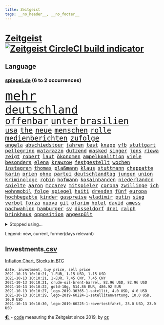 ```yaml
---
title: Zeitgeist
tags: __no_header__, __no_footer__
---
```


# [Zeitgeist](https://oliz.io/zeitgeist/) [![Zeitgeist CircleCI build indicator](https://circleci.com/gh/ooz/zeitgeist.svg?style=shield)](https://circleci.com/gh/ooz/zeitgeist)

## Language

<h3><a href="https://www.spiegel.de" target="_blank">spiegel.de</a> (6 to 2 occurrences)</h3>
<p style="font-family:monospace">
<span style="font-size:32pt"><a href="news_links.html#mehr" class="current">mehr</a></span>
<br>
<span style="font-size:27pt"><a href="news_links.html#deutschland" class="current">deutschland</a></span>
<br>
<span style="font-size:22pt"><a href="news_links.html#offenbar" class="current">offenbar</a></span>
<span style="font-size:22pt"><a href="news_links.html#unter" class="current">unter</a></span>
<span style="font-size:22pt"><a href="news_links.html#brasilien" class="current">brasilien</a></span>
<br>
<span style="font-size:17pt"><a href="news_links.html#usa" class="current">usa</a></span>
<span style="font-size:17pt"><a href="news_links.html#the" class="current">the</a></span>
<span style="font-size:17pt"><a href="news_links.html#neue" class="current">neue</a></span>
<span style="font-size:17pt"><a href="news_links.html#menschen" class="current">menschen</a></span>
<span style="font-size:17pt"><a href="news_links.html#rolle" class="current">rolle</a></span>
<span style="font-size:17pt"><a href="news_links.html#medienberichten" class="current">medienberichten</a></span>
<span style="font-size:17pt"><a href="news_links.html#zufolge" class="current">zufolge</a></span>
<br>
<span style="font-size:12pt"><a href="news_links.html#angela" class="current">angela</a></span>
<span style="font-size:12pt"><a href="news_links.html#abschiedstour" class="new">abschiedstour</a></span>
<span style="font-size:12pt"><a href="news_links.html#jahren" class="current">jahren</a></span>
<span style="font-size:12pt"><a href="news_links.html#test" class="current">test</a></span>
<span style="font-size:12pt"><a href="news_links.html#knapp" class="current">knapp</a></span>
<span style="font-size:12pt"><a href="news_links.html#vfb" class="current">vfb</a></span>
<span style="font-size:12pt"><a href="news_links.html#stuttgart" class="current">stuttgart</a></span>
<span style="font-size:12pt"><a href="news_links.html#pellegrino" class="new">pellegrino</a></span>
<span style="font-size:12pt"><a href="news_links.html#matarazzo" class="new">matarazzo</a></span>
<span style="font-size:12pt"><a href="news_links.html#dutzend" class="current">dutzend</a></span>
<span style="font-size:12pt"><a href="news_links.html#masked" class="new">masked</a></span>
<span style="font-size:12pt"><a href="news_links.html#singer" class="new">singer</a></span>
<span style="font-size:12pt"><a href="news_links.html#jens" class="current">jens</a></span>
<span style="font-size:12pt"><a href="news_links.html#riewa" class="new">riewa</a></span>
<span style="font-size:12pt"><a href="news_links.html#zeigt" class="current">zeigt</a></span>
<span style="font-size:12pt"><a href="news_links.html#robert" class="current">robert</a></span>
<span style="font-size:12pt"><a href="news_links.html#laut" class="current">laut</a></span>
<span style="font-size:12pt"><a href="news_links.html#ökonomen" class="current">ökonomen</a></span>
<span style="font-size:12pt"><a href="news_links.html#ampelkoalition" class="current">ampelkoalition</a></span>
<span style="font-size:12pt"><a href="news_links.html#viele" class="current">viele</a></span>
<span style="font-size:12pt"><a href="news_links.html#besonders" class="current">besonders</a></span>
<span style="font-size:12pt"><a href="news_links.html#elena" class="current">elena</a></span>
<span style="font-size:12pt"><a href="news_links.html#krawzow" class="new">krawzow</a></span>
<span style="font-size:12pt"><a href="news_links.html#festgestellt" class="current">festgestellt</a></span>
<span style="font-size:12pt"><a href="news_links.html#wochen" class="current">wochen</a></span>
<span style="font-size:12pt"><a href="news_links.html#instagram" class="current">instagram</a></span>
<span style="font-size:12pt"><a href="news_links.html#thomas" class="current">thomas</a></span>
<span style="font-size:12pt"><a href="news_links.html#plaßmann" class="current">plaßmann</a></span>
<span style="font-size:12pt"><a href="news_links.html#klaus" class="current">klaus</a></span>
<span style="font-size:12pt"><a href="news_links.html#stuttmann" class="current">stuttmann</a></span>
<span style="font-size:12pt"><a href="news_links.html#chappatte" class="current">chappatte</a></span>
<span style="font-size:12pt"><a href="news_links.html#karin" class="current">karin</a></span>
<span style="font-size:12pt"><a href="news_links.html#prien" class="new">prien</a></span>
<span style="font-size:12pt"><a href="news_links.html#ohne" class="current">ohne</a></span>
<span style="font-size:12pt"><a href="news_links.html#partei" class="current">partei</a></span>
<span style="font-size:12pt"><a href="news_links.html#deutschlandtag" class="new">deutschlandtag</a></span>
<span style="font-size:12pt"><a href="news_links.html#jungen" class="current">jungen</a></span>
<span style="font-size:12pt"><a href="news_links.html#union" class="current">union</a></span>
<span style="font-size:12pt"><a href="news_links.html#kriminologe" class="new">kriminologe</a></span>
<span style="font-size:12pt"><a href="news_links.html#robin" class="current">robin</a></span>
<span style="font-size:12pt"><a href="news_links.html#hofmann" class="current">hofmann</a></span>
<span style="font-size:12pt"><a href="news_links.html#kokainbanden" class="new">kokainbanden</a></span>
<span style="font-size:12pt"><a href="news_links.html#niederlanden" class="current">niederlanden</a></span>
<span style="font-size:12pt"><a href="news_links.html#spielte" class="current">spielte</a></span>
<span style="font-size:12pt"><a href="news_links.html#aaron" class="new">aaron</a></span>
<span style="font-size:12pt"><a href="news_links.html#mccarey" class="new">mccarey</a></span>
<span style="font-size:12pt"><a href="news_links.html#mitspieler" class="new">mitspieler</a></span>
<span style="font-size:12pt"><a href="news_links.html#corona" class="current">corona</a></span>
<span style="font-size:12pt"><a href="news_links.html#zwillinge" class="current">zwillinge</a></span>
<span style="font-size:12pt"><a href="news_links.html#ich" class="current">ich</a></span>
<span style="font-size:12pt"><a href="news_links.html#wohnmobil" class="current">wohnmobil</a></span>
<span style="font-size:12pt"><a href="news_links.html#folge" class="current">folge</a></span>
<span style="font-size:12pt"><a href="news_links.html#spiegel" class="current">spiegel</a></span>
<span style="font-size:12pt"><a href="news_links.html#haiti" class="current">haiti</a></span>
<span style="font-size:12pt"><a href="news_links.html#dresden" class="current">dresden</a></span>
<span style="font-size:12pt"><a href="news_links.html#fünf" class="current">fünf</a></span>
<span style="font-size:12pt"><a href="news_links.html#europa" class="current">europa</a></span>
<span style="font-size:12pt"><a href="news_links.html#hochbegabte" class="new">hochbegabte</a></span>
<span style="font-size:12pt"><a href="news_links.html#kinder" class="current">kinder</a></span>
<span style="font-size:12pt"><a href="news_links.html#gaspreise" class="current">gaspreise</a></span>
<span style="font-size:12pt"><a href="news_links.html#wladimir" class="current">wladimir</a></span>
<span style="font-size:12pt"><a href="news_links.html#putin" class="current">putin</a></span>
<span style="font-size:12pt"><a href="news_links.html#sieg" class="current">sieg</a></span>
<span style="font-size:12pt"><a href="news_links.html#verbot" class="current">verbot</a></span>
<span style="font-size:12pt"><a href="news_links.html#forza" class="new">forza</a></span>
<span style="font-size:12pt"><a href="news_links.html#nuova" class="new">nuova</a></span>
<span style="font-size:12pt"><a href="news_links.html#gil" class="current">gil</a></span>
<span style="font-size:12pt"><a href="news_links.html#ofarim" class="current">ofarim</a></span>
<span style="font-size:12pt"><a href="news_links.html#hotel" class="current">hotel</a></span>
<span style="font-size:12pt"><a href="news_links.html#david" class="current">david</a></span>
<span style="font-size:12pt"><a href="news_links.html#amess" class="new">amess</a></span>
<span style="font-size:12pt"><a href="news_links.html#nachwahlen" class="new">nachwahlen</a></span>
<span style="font-size:12pt"><a href="news_links.html#hamburger" class="current">hamburger</a></span>
<span style="font-size:12pt"><a href="news_links.html#sv" class="current">sv</a></span>
<span style="font-size:12pt"><a href="news_links.html#düsseldorf" class="current">düsseldorf</a></span>
<span style="font-size:12pt"><a href="news_links.html#drei" class="current">drei</a></span>
<span style="font-size:12pt"><a href="news_links.html#ralph" class="current">ralph</a></span>
<span style="font-size:12pt"><a href="news_links.html#brinkhaus" class="current">brinkhaus</a></span>
<span style="font-size:12pt"><a href="news_links.html#opposition" class="current">opposition</a></span>
<span style="font-size:12pt"><a href="news_links.html#angespült" class="current">angespült</a></span>
</p>
<details>
<summary>Stopped using...</summary>
<p class="former" style="font-size:12pt">
bergen(361) anscheinend(360) beobachten(360) coronamaßnahmen(360) lebenslanger(360) mittelfeldspieler(360) nationalspieler(360) witz(360) arm(359) filialen(359) kitas(359) torjäger(359) ungewöhnlich(359) verpflichtet(359) 110(358) anerkannt(358) machtkampf(358) sperre(358) strafen(358) vermögen(358) antarktis(357) austritt(357) beschäftigten(357) bewerber(357) bitten(357) exemplare(357) gegenseitig(357) humanitäre(357) katze(357) märz(357) niedersächsischen(357) schweizer(357) wichtigen(357) befand(356) behörde(356) beschleunigt(356) beschädigt(356) durchaus(356) kaufen(356) konkurrenten(356) rad(356) rettungsaktion(356) rostock(356) ruf(356) rückschlag(356) angeordnet(355) argumente(355) bedenken(355) großteil(355) jubiläum(355) kontrollieren(355) ließen(355) mitunter(355) sibirien(355) vorbild(355) 33(354) 44(354) anne(354) asien(354) becker(354) betreiber(354) brände(354) carsten(354) erheblich(354) ernsthaften(354) funktionieren(354) häufen(354) jedes(354) kieler(354) konzept(354) manöver(354) modernen(354) namens(354) schwierigen(354) spuren(354) stolz(354) treffer(354) verschaffen(354) verschärfung(354) geburtstag(353) gereist(353) hinterlassen(353) hubschrauber(353) laden(353) lob(353) lohn(353) melden(353) moderator(353) märchen(353) präsidentschaftswahl(353) verfügung(353) vorliegt(353) audi(352) aufgeben(352) blicken(352) bot(352) dauer(352) eindruck(352) erheben(352) flaschen(352) gelegenheit(352) gott(352) infizierte(352) jünger(352) lewandowski(352) lieben(352) nahverkehr(352) obama(352) streng(352) träumen(352) valley(352) verabschiedet(352) verbraucherschützer(352) verfügt(352) verstorbenen(352) verurteilte(352) videobotschaft(352) wiederwahl(352) wild(352) bestätigen(351) bewertet(351) drehen(351) eingebrochen(351) fliehen(351) hotspots(351) konflikt(351) landesregierung(351) nationalmannschaft(351) positiven(351) radikale(351) rat(351) rest(351) stets(351) vereinten(351) vergleicht(351) weitet(351) wettbewerb(351) abgesagt(350) beispielen(350) christopher(350) coronawarnapp(350) europäischer(350) extreme(350) fragt(350) infizieren(350) infizierten(350) kraftvoll(350) lustig(350) position(350) schmidt(350) studentin(350) website(350) überlegen(350) ausbreitung(349) digitale(349) entlassung(349) fatal(349) osnabrück(349) parteifreunde(349) raketen(349) reagierte(349) rekordhoch(349) talent(349) teilgenommen(349) unterschiedlich(349) unterstützer(349) usbürger(349) viktor(349) wies(349) zweier(349) ansichten(348) ausgleich(348) bmw(348) sperrt(348) suspendiert(348) ausschuss(347) besetzt(347) djokovic(347) jüngste(347) meister(347) rotrotgrün(347) spanier(347) telekom(347) überlebenden(347) dresdner(346) eskaliert(346) gebiet(346) image(346) schnelltests(346) schnitt(346) schülerinnen(346) verkaufen(346) vernachlässigt(346) versteckt(346) branchen(345) breiten(345) dicht(345) dieselskandal(345) drohungen(345) jackson(345) rettungskräfte(345) siegte(345) usschauspieler(345) angerichtet(344) gebraucht(344) massenhaft(344) veranstalter(344) verhängnis(344) verschwiegen(344) vertrauen(344) absolut(343) aktiv(343) berät(343) ergibt(343) funktionäre(343) gazastreifen(343) heil(343) hubertus(343) libyen(343) negativen(343) nutzten(343) satz(343) schwanger(343) trauen(343) eigener(342) gastbeitrag(342) haftstrafen(342) hansgeorg(342) reiste(342) restaurant(342) symbol(342) wirecardskandal(342) ansprache(341) berühmte(341) deals(341) kindesmissbrauch(341) mieten(341) sehnsucht(341) wende(341) boateng(340) bundesstaat(340) can(340) drastische(340) erkrankt(340) jérôme(340) kindes(340) nachweis(340) pjöngjang(340) verlauf(340) licht(339) reichlich(339) seltsame(339) sicheren(339) umweltschutz(339) viertelfinale(339) entsprechend(338) homosexuellen(338) provokation(338) verkehrsunfall(338) überschwemmungen(338) auskunft(337) balance(337) experiment(337) gefragt(337) gegnern(337) grünenchef(337) hielten(337) kaiser(337) kürzlich(337) le(337) mancher(337) verstanden(337) claudia(336) filme(336) auktion(335) hürde(335) mutmaßlichem(335) risiken(335) verbessern(335) verwaltungsgericht(335) vorgegangen(335) genauso(334) indem(334) telefon(334) bat(333) fan(333) gelder(333) kluge(333) limit(333) milliardenhilfen(333) usdollar(333) bezahlung(332) einnahmen(332) exporte(332) hinweg(332) ostsee(332) projekte(332) schießen(332) verschwörung(332) angehörigen(331) begriff(331) beitrag(330) hausarrest(330) nationalen(330) umgeht(330) unabhängig(330) vorbereiten(330) zurückgegangen(330) artikel(329) frisch(329) sage(329) tennisprofi(329) top(329) fortschritte(328) königsklasse(328) verkürzt(328) vertuscht(328) läden(327) panik(327) budapest(326) coronazeit(326) spaltung(326) telegram(326) angezeigt(325) digital(325) einbrecher(325) klassische(325) angekündigten(324) coronaauflagen(324) flagge(324) gelingen(324) abermals(323) cas(323) kapitel(323) leider(322) angehen(321) fertig(321) zuspruch(321) chemikalien(320) dramatischen(320) karten(320) sinkende(320) thüringer(320) trauern(320) verschafft(319) gefühl(317) staus(317) bewältigen(316) bewaffneten(315) grünenchefin(315) ermordete(313) senioren(313) justizministerin(311) überfall(311) 91(310) gewannen(310) wiedergewählt(310) verübt(309) syrischen(308) normalerweise(307) desto(306) bundestagswahlkampf(305) verpflichten(305) ferien(304) spacex(304) baldige(303) staatsoberhaupt(302) wasserstoff(302) rakete(301) statue(301) ussängerin(301) impfzentrum(300) entspannt(299) premiers(299) dieb(298) höcke(298) truppenabzug(297) unrealistisch(297) zweck(297) gala(296) antony(295) farbe(295) hitler(295) italienischer(294) beheben(293) mietendeckel(293) versteckte(293) abschluss(292) krawalle(292) bonn(291) versicherer(291) bundespräsidenten(290) regimes(290) quadratmeter(289) dominik(288) ärgern(288) transparenz(286) 1971(285) trugen(284) bunt(280) unfällen(280) heimatstadt(279) eckpunkte(277) trikots(277) aufstehen(276) streamingdienste(276) curevac(274) badenwürttembergischen(273) hassan(271) 150000(270) bewusstsein(269) freigelassen(269) erneuerbare(268) unternehmerin(268) flieger(263) trocken(261) polizeiruf(260) schwangerschaftsabbrüche(259) eingehen(258) verbraucht(258) entgehen(257) schulabschluss(254) strafgerichtshof(253) grunde(250) niederländer(250) rasche(250) tübinger(250) fragwürdigen(249) burg(245) unterscheidet(245) blockierten(242) fotografiert(242) westliche(242) konfrontation(241) regelmäßige(241) heikel(240) homeschooling(237) prinzen(237) gaspipeline(235) goldbarren(233) oberhaupt(233) entsprechenden(232) ungemütlich(231) flächendeckend(230) unterschriften(230) schuljahr(229) infrastruktur(227) ergab(226) sicherheitskräften(226) potenziell(225) fahrten(224) vormarsch(224) argumentiert(223) härtesten(223) silber(221) bayreuth(220) fahrbahn(219) wetters(218) vereint(217) bein(214) unverletzt(214) neuss(212) strich(211) autobahnen(210) luxus(210) gaza(207) techkonzerne(207) worüber(207) carlos(206) freigabe(206) gebühren(205) konfliktberaterin(203) wawrzinek(203) abheben(199) warren(199) fehlverhaltens(198) russe(198) kriege(197) cdumann(194) rum(194) holten(193) teenagerin(193) lokführern(192) häme(189) südamerika(188) homosexueller(186) zugspitze(185) geschützte(184) interessante(184) nagelsmann(184) nordwesten(184) trikot(184) bewirbt(183) einfangen(180) impftempo(180) übersetzen(180) erlaubnis(179) realistisch(179) schenkt(178) schlagabtausch(178) bemühen(177) vergiftete(177) auswärtiges(176) solidarisiert(175) hilfreich(174) übrig(174) arbeitszeit(173) lobbycontrol(172) nachschub(172) 2026(171) bedankte(171) fahrlässig(170) philips(170) berechtigt(168) bundesstaaten(168) moderation(168) scharfen(168) zahlungsmittel(167) bewältigt(166) spiegellesern(165) flugzeugs(164) zunehmen(163) financial(159) finanziert(159) neuerdings(159) serge(159) stoltenberg(158) zugreifen(158) idol(157) weltgrößten(157) alibaba(156) pcrtests(156) umfragetief(156) verkünden(156) kommender(154) milliardenschweren(154) afghanistanabzug(153) niemandem(152) afghanischen(150) wissenschaftliche(149) umwelthilfe(148) zunichte(148) bouffier(147) simone(147) wagt(147) eingebracht(146) filmfestspiele(146) eubehörde(145) traumatischen(145) zynismus(145) fregatte(144) normales(144) eingedämmt(143) erlässt(143) petersburg(143) sankt(143) unfälle(143) verwüstet(142) daneben(141) erstem(141) jüngst(141) kane(141) oktoberfest(141) zugesagt(141) label(140) oldenburg(140) bezahlte(139) johanna(138) protestaktionen(138) entweder(137) spdchef(136) zwickau(136) mikrochips(135) 2045(134) bafög(133) ziemiak(133) deuten(131) krieges(131) potsdamer(131) schwerste(131) 25jährige(130) badewanne(130) bnd(130) beworfen(129) lohnniveau(129) maaßens(129) amateure(127) kreise(126) beschrieben(125) fed(125) engagiert(124) arbeitsmarkt(123) hiphop(123) lokführer(123) sächsische(123) erklimmen(122) hackergruppe(122) pop(122) sicherheitsgründen(122) bereichern(121) ost(121) ökosystem(121) erreichten(120) fahne(120) lahmzulegen(120) neunjähriger(120) verursachen(120) mtv(119) grönland(118) jemanden(118) ermahnt(117) lernrückstände(117) befugnisse(116) deutschkolumne(116) plakat(116) agüero(115) jahresende(115) misstrauen(115) spiegelreporter(115) angeschlagene(114) tarifkonflikt(114) verließ(114) ashley(113) geschlampt(113) unionskanzlerkandidaten(113) wiederbelebt(112) armenvierteln(111) karim(111) millionenstadt(111) wiederbeleben(110) lago(109) lügnerin(109) maggiore(109) tormaschine(109) angeblichem(108) argument(108) bauernhof(108) fehlers(108) finger(108) zwischenlandung(108) überstand(108) transfers(107) benzinpreise(106) tribüne(106) unterbinden(106) verendeten(106) zehntausend(106) aufgedeckt(105) dauerhaften(105) fehlte(105) center(104) forscherinnen(104) höherer(104) osaka(104) scheiterten(104) 1998(103) berge(103) versammelten(103) familienplanung(102) hakt(102) umfassende(102) verstießen(102) 86(101) benzinpreis(101) kerber(101) lokal(101) erzbischofs(100) novak(100) geregelt(99) 218(98) befeuert(98) kopie(98) lobbyismus(98) perry(98) rohstoffe(98) 27jährige(97) arte(97) dallas(97) gepflegt(97) haderte(97) rereportage(97) terroranschlag(97) warb(97) streben(96) wenigsten(96) arme(95) boten(95) bundestagskandidaten(95) lee(95) profil(95) rechtswidrig(95) stehe(95) u(95) delta(94) differenzen(94) reformer(94) sicherheitsrat(94) verurteilter(94) azubis(93) notwendig(93) preußen(93) sowjetunion(93) erbeutet(92) jahrelange(92) monza(92) djoković(91) hinwegtäuschen(91) betätigt(90) hintertür(90) machtwechsel(90) naturkatastrophen(90) trotzt(90) auftaktsieg(89) bucht(89) fußballnationalspieler(89) gegenspieler(89) kinderreporter(89) korsika(89) merkwürdigen(89) prangt(89) serbe(89) trade(89) apokalyptische(88) enttäuschend(88) irre(88) neidisch(88) rohrbach(88) sogleich(88) verbotene(88) veränderung(88) wimbledon(88) 1962(87) andernfalls(87) beispiele(87) defekter(87) ewigkeit(87) fratzscher(87) gewaltiges(87) haupttäter(87) schlimmeres(87) smarte(87) adrian(86) angespannte(86) aufhört(86) bemängelt(86) danny(86) diwchef(86) dopingsperre(86) drogendealer(86) instrumente(86) lkwanhänger(86) schlechtere(86) erhöhtes(85) fitnesstrainer(85) misshandlung(85) prophezeit(85) siebte(85) stromleitungen(85) verliebt(85) bemannte(84) cloppenburg(84) ungeklärten(84) besseres(83) erhebung(83) fluchen(83) kalte(83) ordner(83) wiederaufnahme(83) zensieren(83) ehegattensplitting(82) farah(82) senatoren(82) volksfest(82) bürgerkriegsland(81) norm(81) sprunghaft(81) teufel(81) zugelegt(81) feuern(80) floridas(80) vierjährige(80) anwohnern(79) bolsonaros(79) chilenischen(79) zeitreise(79) angesehen(78) autobahnbrücke(78) dick(78) halbjahr(78) niedriger(78) tendenz(78) altstar(77) hedgefonds(77) klassenfahrt(77) lyra(77) warnungen(77) bay(76) storniert(76) tampa(76) verbrannte(76) maskengeschäfte(75) tätig(75) beschuldigen(74) justizstreit(74) knackt(74) panda(74) sammler(74) venedig(74) alqaida(73) autoren(73) erfolglosen(73) terrorgruppe(73) ansteckung(72) aufzeichnungen(72) erobert(72) haie(72) umweltverbände(72) vwtochter(72) zeitfahren(72) batterien(71) bedankt(71) evp(71) heroin(71) monatlich(71) niedrigzinspolitik(71) wesentliche(71) wohnungsbrand(71) abgesehen(70) allesamt(70) aufzubauen(70) chancengleichheit(70) dieselaffäre(70) freudentränen(70) haitis(70) jovenel(70) moïse(70) richardson(70) sha'carri(70) sicherem(70) sigmar(70) bayaz(69) danyal(69) roter(69) sicherheitsforscherin(69) 18jährige(68) amsterdamer(68) gegenwart(68) rechtskurs(68) begrenzten(67) debütant(67) fachleuten(67) heinzchristian(67) hits(67) saßen(67) strache(67) wehe(67) 24jährigen(66) madonna(66) mob(66) nürnberger(66) pfiffen(66) aushalten(65) einbindung(65) flüchtlingsunterkunft(65) gruppierungen(65) kindergärten(65) verdrängt(65) ausgefallen(64) beeindruckend(64) ergriff(64) feueralarm(64) kleinkinder(64) rohstoff(64) verleger(64) begrüßung(63) filmfestival(63) kartellbehörde(63) saugt(63) schottischen(63) schreiend(63) tags(63) texanische(63) bordtoilette(62) helfern(62) schutzmaßnahmen(62) entwicklungsländer(61) euch(61) höchstmögliche(61) maurer(61) olympiateilnahme(61) putschversuch(61) thront(61) trendwende(61) vorkrisenniveau(61) abgebaut(60) eurojackpot(60) gebot(60) südstaatenfeldherr(60) südstaatengenerals(60) brasilianischen(59) demokratenparteizentrale(59) dominieren(59) ebbe(59) freya(59) gremium(59) medienvertreter(59) u21europameister(59) ariel(58) freiwilliger(58) freundschaften(58) japanische(58) nähert(58) selbstisolation(58) verweigerer(58) designierte(57) fossilen(57) haushalten(57) hochwasserkatastrophe(57) klassischen(57) konsequentes(57) nrwministerpräsident(57) systemversagen(57) wappnen(57) zerstörten(57) geldern(56) ngos(56) stichwahl(56) zentraler(56) 31jährige(55) 380(55) erkrankungen(55) grömitz(55) saarlouis(55) schweinswal(55) berufliche(54) justizreform(54) kuriose(54) milliardenschäden(54) stürme(54) änderung(54) slam(53) spitzte(53) tal(53) zerschlagen(53) zynische(53) 80jähriger(52) antikörper(52) fethi(52) gewürgt(52) israeli(52) japans(52) judoka(52) laufrad(52) löwen(52) nourine(52) oppenheimer(52) spencer(52) verstörenden(52) websites(52) bauch(51) niederländischer(51) notoperiert(51) spike(51) versprechungen(51) afdchef(50) befürwortet(50) brandsätze(50) deutete(50) eingegriffen(50) eröffnungsspiel(50) nso(50) nützt(50) pegasus(50) winterspiele(50) coronashutdown(49) dienstagmorgen(49) ioc(49) kreisen(49) siebzigerjahren(49) 240(48) errungen(48) marken(48) met(48) müntefering(48) ordneten(48) ridley(48) selbstverständlichkeit(48) sichersten(48) staatliches(48) tunesische(48) urlaubstage(48) klassischer(47) musks(47) rap(47) reichweite(47) scott(47) standgehalten(47) verweist(47) vorausgesagt(47) beschneiden(46) drogenprozess(46) immunisieren(46) kontinente(46) looks(46) querdenkenbewegung(46) ricarda(46) schnauze(46) schwach(46) tieres(46) verhängten(46) vertreibung(46) analysten(45) ostseebad(45) stellvertretende(45) wettbewerbe(45) überwachungssoftware(45) aufwand(44) brille(44) folgenschweren(44) schläger(44) tarifstreit(44) überwältigt(44) anträge(43) expandieren(43) gekürzt(43) geplatzter(43) grand(43) liebeserklärung(43) sky(43) vorkämpferin(43) westküste(43) autowelt(42) cathy(42) immobilienstudie(42) influencerinnen(42) information(42) niger(42) schleichwerbung(42) schulter(42) sprint(42) 13000(41) auszustellen(41) faktencheckern(41) kollidierten(41) landeskriminalamt(41) lokführerstreik(41) manhattan(41) verschwundener(41) 69(40) happier(40) modul(40) pcrtest(40) schleppende(40) sichtlich(40) than(40) geraubt(39) gouverneurs(39) nachschubprobleme(39) roland(39) steinen(39) vizepremier(39) zuwendung(39) katastrophen(38) kremlgegner(38) privilegien(38) renovierungen(38) verstoßes(38) weselsky(38) belohnt(37) einschüchterung(37) industriebetriebe(37) wiege(37) annika(36) führer(36) gesellschaftlicher(36) konten(36) kostenloser(36) löscht(36) nebensache(36) schulzeit(36) ungewohnten(36) angestellt(35) covid19verlauf(35) gebildete(35) tarifvertrag(35) ausgeflogen(34) cbs(34) demokratiebewegung(34) nazivergleichen(34) raucher(34) schinden(34) siedler(34) unterstützerinnen(34) erwartungsdruck(33) guinea(33) jäh(33) längste(33) streitereien(33) zivilschutzminister(33) astronaut(32) vielfach(32) wahlberechtigten(32) coronaviren(31) drauf(31) fenerbahçe(31) gebrannt(31) lana(31) mesut(31) nico(31) özil(31) alpaka(30) geronimo(30) investments(30) linksextremistin(30) nationalkonservative(30) regiestar(30) rindertuberkulose(30) rundfunkgesetz(30) säuglings(30) beleuchtet(29) boxring(29) brasília(29) bürokratie(29) geflohenen(29) 1961(28) hessens(28) hochrisikogebiete(28) kameke(28) mediengesetz(28) moderner(28) nadine(28) staatsangehörigkeit(28) talibanherrschaft(28) trauerbegleiterin(28) ergeht(27) gdlchef(27) kapituliert(27) notiert(27) schürt(27) sonntagsfrage(27) vergiftung(27) iaea(26) lebensrettende(26) tägliches(26) wirtschaftskrise(26) ghani(25) rey(25) tarantino(25) ashraf(24) leidwesen(24) tierheime(24) töteten(24) ausgelegt(23) herrschern(23) leitartikel(23) social(23) spaziergang(23) zeitraum(23) auktionshaus(22) demokratin(22) entgingen(22) geleit(22) klüger(22) plänen(22) privathaushalten(22) aufzugeben(21) auswärtigen(21) beistand(21) kabuler(21) straßburg(21) lutz(20) schützten(20) staatsanwalt(20) t(20) entgegenkommen(19) hamasziele(19) stimmungshoch(19) unterschätzt(19) verstärkung(19) wahlkampfauftritt(19) börsennotierten(18) deutschdeutsche(18) diebe(18) handydaten(18) kurios(18) teilung(18) ustruppen(18) verletzungsbedingt(18) 1944(17) bayerntrainer(17) biker(17) evakuierte(17) haltern(17) nizza(17) punktet(17) ramstein(17) spektakulärste(17) entschädigungszahlung(16) genie(16) gysi(16) powell(16) angerufen(15) barents(15) filip(15) tierische(15) amrullah(14) atacamawüste(14) events(14) gebissen(14) raumanzüge(14) saleh(14) zentralasien(14) atombombe(13) auslandseinsätzen(13) benny(13) bonner(13) gantz(13) hamid(13) karzai(13) mithalten(13) stachel(13) vertretern(13) abnehmen(12) ausmacht(12) baus(12) farce(12) geführten(12) geschützten(12) jerome(12) kinderreportern(12) ortes(12) reaktiviert(12) schwarzrotgelb(12) toilette(12) weiblichen(12) yongbyon(12) zeitgleich(12) 28jahreshoch(11) alma(11) cduwirtschaftsrat(11) disqualifiziert(11) erworben(11) kommissarin(11) kooperativ(11) legitime(11)
</p>
</details>
<p>Legend: <span class="new">new</span>, <span class="current">current</span>, <span class="former">former(days relevant)</span></p>

## Investments[.csv](investments.csv)

[Inflation Chart](https://inflationchart.com),
[Stocks in BTC](https://stonksinbtc.xyz/)

```
date, investment, buy price, sell price
2021-10-13 10:10:21, 1-EUR, 1.15 USD, 1.15 USD
2021-10-13 10:10:21, 1-EUR, 7.45 CNY, 7.45 CNY
2021-10-13 10:10:21, crude-oil-brent-barrel, 82.96 USD, 82.96 USD
2021-10-13 10:10:22, gold-10g, 514.86 EUR, 486.92 EUR
2021-10-13 10:10:27, lego-2019-30365-1-satellit, 4.0 USD, 4.0 USD
2021-10-13 10:10:29, lego-2019-60224-1-satellitenwartung, 10.0 USD, 10.0 USD
2021-10-13 10:10:30, lego-2019-60225-1-rovertestfahrt, 23.0 USD, 23.0 USD
```

<footer>
<a href="javascript:toggleTheme()" class="nav">🌓</a>
- <a href="https://github.com/ooz/zeitgeist">code</a> measuring the Zeitgeist since 2019, by <a href="https://oliz.io">oz</a>
</footer>
